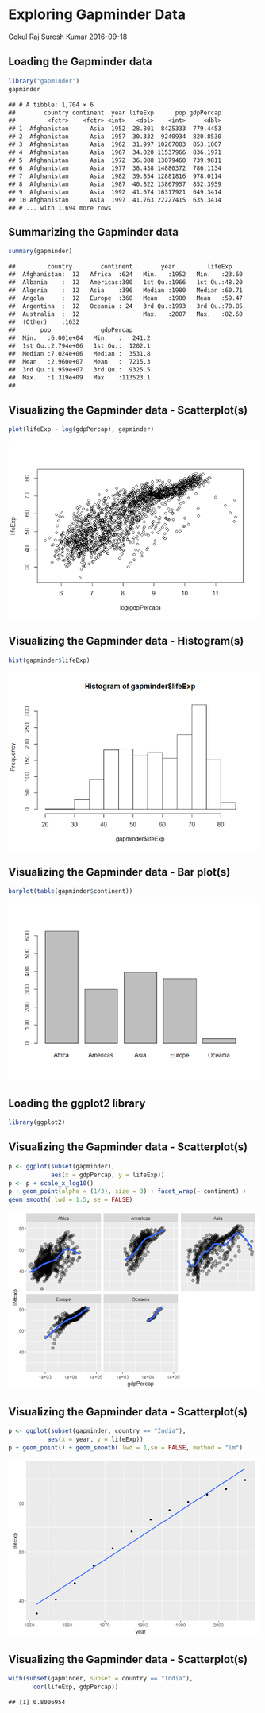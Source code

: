 Exploring Gapminder Data
================
Gokul Raj Suresh Kumar
2016-09-18

Loading the Gapminder data
--------------------------

``` r
library("gapminder")
gapminder
```

    ## # A tibble: 1,704 × 6
    ##        country continent  year lifeExp      pop gdpPercap
    ##         <fctr>    <fctr> <int>   <dbl>    <int>     <dbl>
    ## 1  Afghanistan      Asia  1952  28.801  8425333  779.4453
    ## 2  Afghanistan      Asia  1957  30.332  9240934  820.8530
    ## 3  Afghanistan      Asia  1962  31.997 10267083  853.1007
    ## 4  Afghanistan      Asia  1967  34.020 11537966  836.1971
    ## 5  Afghanistan      Asia  1972  36.088 13079460  739.9811
    ## 6  Afghanistan      Asia  1977  38.438 14880372  786.1134
    ## 7  Afghanistan      Asia  1982  39.854 12881816  978.0114
    ## 8  Afghanistan      Asia  1987  40.822 13867957  852.3959
    ## 9  Afghanistan      Asia  1992  41.674 16317921  649.3414
    ## 10 Afghanistan      Asia  1997  41.763 22227415  635.3414
    ## # ... with 1,694 more rows

Summarizing the Gapminder data
------------------------------

``` r
summary(gapminder)
```

    ##         country        continent        year         lifeExp     
    ##  Afghanistan:  12   Africa  :624   Min.   :1952   Min.   :23.60  
    ##  Albania    :  12   Americas:300   1st Qu.:1966   1st Qu.:48.20  
    ##  Algeria    :  12   Asia    :396   Median :1980   Median :60.71  
    ##  Angola     :  12   Europe  :360   Mean   :1980   Mean   :59.47  
    ##  Argentina  :  12   Oceania : 24   3rd Qu.:1993   3rd Qu.:70.85  
    ##  Australia  :  12                  Max.   :2007   Max.   :82.60  
    ##  (Other)    :1632                                                
    ##       pop              gdpPercap       
    ##  Min.   :6.001e+04   Min.   :   241.2  
    ##  1st Qu.:2.794e+06   1st Qu.:  1202.1  
    ##  Median :7.024e+06   Median :  3531.8  
    ##  Mean   :2.960e+07   Mean   :  7215.3  
    ##  3rd Qu.:1.959e+07   3rd Qu.:  9325.5  
    ##  Max.   :1.319e+09   Max.   :113523.1  
    ## 

Visualizing the Gapminder data - Scatterplot(s)
-----------------------------------------------

``` r
plot(lifeExp ~ log(gdpPercap), gapminder)
```

![](hw01_explore-gapminder_files/figure-markdown_github/unnamed-chunk-3-1.png)

Visualizing the Gapminder data - Histogram(s)
---------------------------------------------

``` r
hist(gapminder$lifeExp)
```

![](hw01_explore-gapminder_files/figure-markdown_github/unnamed-chunk-4-1.png)

Visualizing the Gapminder data - Bar plot(s)
--------------------------------------------

``` r
barplot(table(gapminder$continent))
```

![](hw01_explore-gapminder_files/figure-markdown_github/unnamed-chunk-5-1.png)

Loading the ggplot2 library
---------------------------

``` r
library(ggplot2)
```

Visualizing the Gapminder data - Scatterplot(s)
-----------------------------------------------

``` r
p <- ggplot(subset(gapminder),
            aes(x = gdpPercap, y = lifeExp)) 
p <- p + scale_x_log10()
p + geom_point(alpha = (1/3), size = 3) + facet_wrap(~ continent) + 
geom_smooth( lwd = 1.5, se = FALSE)
```

![](hw01_explore-gapminder_files/figure-markdown_github/unnamed-chunk-7-1.png)

Visualizing the Gapminder data - Scatterplot(s)
-----------------------------------------------

``` r
p <- ggplot(subset(gapminder, country == "India"),
           aes(x = year, y = lifeExp)) 
p + geom_point() + geom_smooth( lwd = 1,se = FALSE, method = "lm")
```

![](hw01_explore-gapminder_files/figure-markdown_github/unnamed-chunk-8-1.png)

Visualizing the Gapminder data - Scatterplot(s)
-----------------------------------------------

``` r
with(subset(gapminder, subset = country == "India"),
       cor(lifeExp, gdpPercap))
```

    ## [1] 0.8006954
